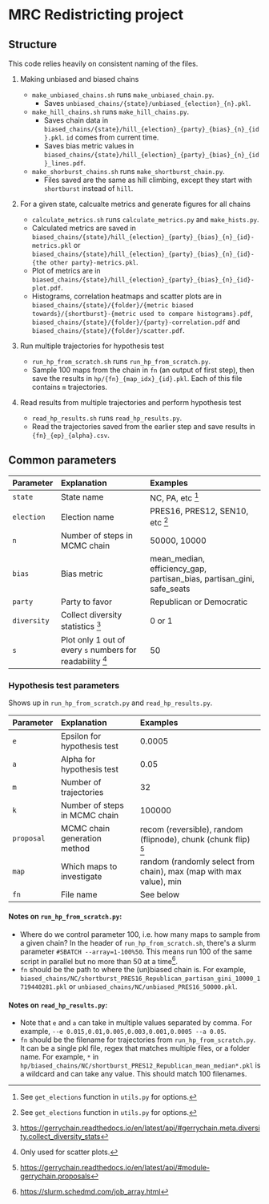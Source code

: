 # MRC Redistricting project

## Structure
This code relies heavily on consistent naming of the files.
  1. Making unbiased and biased chains
     - `make_unbiased_chains.sh` runs `make_unbiased_chain.py`.
         - Saves `unbiased_chains/{state}/unbiased_{election}_{n}.pkl`. 
     - `make_hill_chains.sh` runs `make_hill_chains.py`.
         - Saves chain data in `biased_chains/{state}/hill_{election}_{party}_{bias}_{n}_{id}.pkl`. `id` comes from current time.
         - Saves bias metric values in `biased_chains/{state}/hill_{election}_{party}_{bias}_{n}_{id}_lines.pdf`.
     - `make_shorburst_chains.sh` runs `make_shortburst_chain.py`.
         - Files saved are the same as hill climbing, except they start with `shortburst` instead of `hill`.
           
  3. For a given state, calcualte metrics and generate figures for all chains
     - `calculate_metrics.sh` runs `calculate_metrics.py` and `make_hists.py`.
     - Calculated metrics are saved in `biased_chains/{state}/hill_{election}_{party}_{bias}_{n}_{id}-metrics.pkl` or `biased_chains/{state}/hill_{election}_{party}_{bias}_{n}_{id}-{the other party}-metrics.pkl`.
     - Plot of metrics are in `biased_chains/{state}/hill_{election}_{party}_{bias}_{n}_{id}-plot.pdf`.
     - Histograms, correlation heatmaps and scatter plots are in `biased_chains/{state}/{folder}/{metric biased towards}/{shortburst}-{metric used to compare histograms}.pdf`, `biased_chains/{state}/{folder}/{party}-correlation.pdf` and `biased_chains/{state}/{folder}/scatter.pdf`.
    
    
  5. Run multiple trajectories for hypothesis test
     - `run_hp_from_scratch.sh` runs `run_hp_from_scratch.py`.
     - Sample 100 maps from the chain in `fn` (an output of first step), then save the results in `hp/{fn}_{map_idx}_{id}.pkl`. Each of this file contains `m` trajectories.
       
  7. Read results from multiple trajectories and perform hypothesis test
     - `read_hp_results.sh` runs `read_hp_results.py`.
     - Read the trajectories saved from the earlier step and save results in `{fn}_{ep}_{alpha}.csv`.

## Common parameters
| Parameter             | Explanation | Examples |
| :---------------- | :------ | :---- |
| `state`        |   State name | NC, PA, etc [^1]  |
| `election`          |   Election name   | PRES16, PRES12, SEN10, etc [^1] |
| `n` | Number of steps in MCMC chain | 50000, 10000|
| `bias`    |  Bias metric   | mean_median, efficiency_gap, partisan_bias, partisan_gini, safe_seats |
| `party` | Party to favor | Republican or Democratic |
| `diversity` | Collect diversity statistics [^2]  | 0 or 1 |
| `s` | Plot only 1 out of every `s` numbers for readability [^3] | 50 |
 
### Hypothesis test parameters
Shows up in `run_hp_from_scratch.py` and `read_hp_results.py`. 

| Parameter             | Explanation | Examples |
| :---------------- | :------ | :---- |
| `e` | Epsilon for hypothesis test | 0.0005 |
| `a` | Alpha for hypothesis test | 0.05 |
| `m` | Number of trajectories | 32 |
| `k` | Number of steps in MCMC chain | 100000 |
| `proposal` | MCMC chain generation method | recom (reversible), random (flipnode), chunk (chunk flip) [^4]|
| `map` | Which maps to investigate | random (randomly select from chain), max (map with max value), min |
| `fn` | File name | See below |

#### Notes on `run_hp_from_scratch.py`:
  - Where do we control parameter 100, i.e. how many maps to sample from a given chain? In the header of `run_hp_from_scratch.sh`, there's a slurm parameter `#SBATCH --array=1-100%50`. This means run 100 of the same script in parallel but no more than 50 at a time[^5].
- `fn` should be the path to where the (un)biased chain is. For example, `biased_chains/NC/shortburst_PRES16_Republican_partisan_gini_10000_1719440281.pkl` or `unbiased_chains/NC/unbiased_PRES16_50000.pkl`.
  
#### Notes on `read_hp_results.py`:
  - Note that `e` and `a` can take in multiple values separated by comma. For example, `--e 0.015,0.01,0.005,0.003,0.001,0.0005 --a 0.05`.
  - `fn` should be the filename for trajectories from `run_hp_from_scratch.py`. It can be a single pkl file, regex that matches multiple files, or a folder name. For example, `*` in `hp/biased_chains/NC/shortburst_PRES12_Republican_mean_median*.pkl` is a wildcard and can take any value. This should match 100 filenames.
  
[^1]: See `get_elections` function in `utils.py` for options.
[^2]: https://gerrychain.readthedocs.io/en/latest/api/#gerrychain.meta.diversity.collect_diversity_stats
[^3]: Only used for scatter plots.
[^4]: https://gerrychain.readthedocs.io/en/latest/api/#module-gerrychain.proposals
[^5]: https://slurm.schedmd.com/job_array.html


<!--Goals:
1. Given a biased plan, find nearest non-biased plan.
2. Quantify what we mean by biased.
3. Explore the topography of the space of partitions (?).
4. Identify ``contentious'' precincts in a biased plan.

To run the notebooks:
1. Download the data from https://github.com/mggg-states/PA-shapefiles (PA.zip)
2. Download the empty notebook, or the zipped notebook
3. Run the notebook!-->


